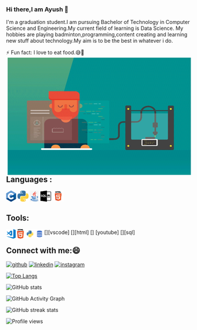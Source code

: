 ### Hi there,I am Ayush 👋

I'm a graduation student.I am pursuing Bachelor of Technology in Computer Science and Engineering.My current field of learning is Data Science.
My hobbies are playing badminton,programming,content creating and learning new stuff about technology.My aim is to be the best in whatever i do.

⚡ Fun fact: I love to eat food.😅🤭
 <img align="right" alt="GIF" src="coder.gif" width="500" height="320" />

## Languages :
<img src='Pictures/c.png' alt='C' height='30'> <img src='Pictures/python.jfif' alt='Python' height='30'> <img src='Pictures/java.jfif' alt='Java' height='30'> <img src='Pictures/sql.png' alt='SQL' height='30'> <img src='Pictures/html.png' alt='HTML' height='30'>

## Tools:
[<img align="left" alt="Visual Studio Code" width="26px" src="https://raw.githubusercontent.com/github/explore/80688e429a7d4ef2fca1e82350fe8e3517d3494d/topics/visual-studio-code/visual-studio-code.png" />][vscode]
[<img align="left" alt="HTML5" width="26px" src="https://raw.githubusercontent.com/github/explore/80688e429a7d4ef2fca1e82350fe8e3517d3494d/topics/html/html.png" />][html]
[<img align="left" alt="python" width="26px" src="https://raw.githubusercontent.com/github/explore/80688e429a7d4ef2fca1e82350fe8e3517d3494d/topics/python/python.png" />] [youtube]
[<img align="left" alt="SQL" width="26px" src="https://raw.githubusercontent.com/github/explore/80688e429a7d4ef2fca1e82350fe8e3517d3494d/topics/sql/sql.png" />][sql]


## Connect with me:😄
[<img src='https://cdn.jsdelivr.net/npm/simple-icons@3.0.1/icons/github.svg' alt='github' height='40'>](https://github.com/ayush-1306)  [<img src='https://cdn.jsdelivr.net/npm/simple-icons@3.0.1/icons/linkedin.svg' alt='linkedin' height='40'>](https://www.linkedin.com/in/https://www.linkedin.com/in/ayush-sharma-9a23911bb/)  [<img src='https://cdn.jsdelivr.net/npm/simple-icons@3.0.1/icons/instagram.svg' alt='instagram' height='40'>](https://www.instagram.com/https://instagram.com/ayush13_06?igshid=1l4q32jjg3fxr/)  

[![Top Langs](https://github-readme-stats.vercel.app/api/top-langs/?username=ayush-1306)](https://github.com/anuraghazra/github-readme-stats)

![GitHub stats](https://github-readme-stats.vercel.app/api?username=ayush-1306&show_icons=true)  

![GitHub Activity Graph](https://activity-graph.herokuapp.com/graph?username=ayush-1306)  

![GitHub streak stats](https://github-readme-streak-stats.herokuapp.com/?user=ayush-1306)  

![Profile views](https://gpvc.arturio.dev/ayush-1306)  
